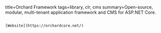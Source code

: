 title=Orchard Framework
tags=library, clr, cms
summary=Open-source, modular, multi-tenant application framework and CMS for ASP.NET Core.
~~~~~~

[Website](https://orchardcore.net/)